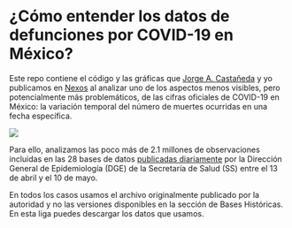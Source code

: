 # ¿Cómo entender los datos de defunciones por COVID-19 en México?

Este repo contiene el código y las gráficas que [Jorge A. Castañeda](https://twitter.com/jorgeacast) y yo publicamos en [Nexos](https://datos.nexos.com.mx/?p=1351) al analizar uno de los aspectos menos visibles, pero potencialmente más problemáticos, de las cifras oficiales de COVID-19 en México: la variación temporal del número de muertes ocurridas en una fecha específica.

![](https://github.com/segasi/tdd_datos_covid19_mx/blob/master/03_graficas/04_numero_muertes_en_cada_fecha_de_fallecimiento_por_corte_bd.png)

Para ello, analizamos las poco más de 2.1 millones de observaciones incluidas en las 28 bases de datos [publicadas diariamente](https://www.gob.mx/salud/documentos/datos-abiertos-152127) por la Dirección General de Epidemiología (DGE) de la Secretaría de Salud (SS) entre el 13 de abril y el 10 de mayo.

En todos los casos usamos el archivo originalmente publicado por la autoridad y no las versiones disponibles en la sección de Bases Históricas. En esta liga puedes descargar los datos que usamos.
